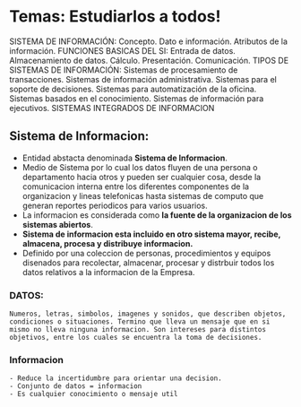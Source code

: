 # Temas: Estudiarlos a todos!
SISTEMA DE INFORMACIÓN: Concepto. Dato e información. Atributos de la información. FUNCIONES
BASICAS DEL SI: Entrada de datos. Almacenamiento de datos. Cálculo. Presentación. Comunicación. TIPOS
DE SISTEMAS DE INFORMACIÓN: Sistemas de procesamiento de transacciones. Sistemas de información
administrativa. Sistemas para el soporte de decisiones. Sistemas para automatización de la oficina. Sistemas
basados en el conocimiento. Sistemas de información para ejecutivos. SISTEMAS INTEGRADOS DE
INFORMACION

## Sistema de Informacion:
- Entidad abstacta denominada **Sistema de Informacion**.
- Medio de Sistema por lo cual los datos fluyen de una persona o departamento hacia otros y pueden ser cualquier cosa, desde la comunicacion interna entre los diferentes componentes de la organizacion y lineas telefonicas hasta sistemas de computo que generan reportes periodicos para varios usuarios. 
- La informacion es considerada como **la fuente de la organizacion de los sistemas abiertos**. 
- **Sistema de informacion esta incluido en otro sistema mayor, recibe, almacena, procesa y distribuye informacion.**
- Definido por una coleccion de personas, procedimientos y equipos disenados para recolectar, almacenar, procesar y distrbuir todos los datos relativos a la informacion de la Empresa.

### DATOS:
    Numeros, letras, simbolos, imagenes y sonidos, que describen objetos, condiciones o situaciones. Termino que lleva un mensaje que en si mismo no lleva ninguna informacion. Son intereses para distintos objetivos, entre los cuales se encuentra la toma de decisiones.

### Informacion
    - Reduce la incertidumbre para orientar una decision.
    - Conjunto de datos = informacion
    - Es cualquier conocimiento o mensaje util 
    